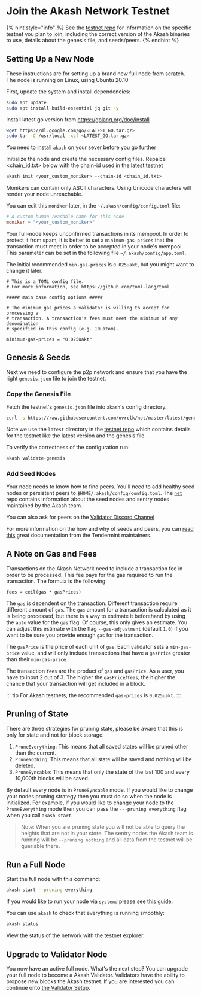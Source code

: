 # Join the Akash Network Testnet

{% hint style="info" %}
See the [testnet repo](https://github.com/ovrclk/net/tree/master/latest) for
information on the specific testnet you plan to join, including the correct version
of the Akash binaries to use, details about the genesis file, and seeds/peers.
{% endhint %}


## Setting Up a New Node

These instructions are for setting up a brand new full node from scratch. The node is running on Linux, using Ubuntu 20.10 

First, update the system and install dependencies:

```bash
sudo apt update
sudo apt install build-essential jq git -y
```

Install latest go version from https://golang.org/doc/install

```bash
wget https://dl.google.com/go/<LATEST_GO.tar.gz>
sudo tar -C /usr/local -xzf <LATEST_GO.tar.gz>
```

You need to [install `akash`](/guides/install.md) on your sever before you go further


Initialize the node and create the necessary config files. Repalce <chain_id.txt> below with the chain-id used in the [latest testnet](https://github.com/ovrclk/net/tree/master/latest) 

```bash
akash init <your_custom_moniker> --chain-id <chain_id.txt>
```

Monikers can contain only ASCII characters. Using Unicode characters will render your node unreachable.

You can edit this `moniker` later, in the `~/.akash/config/config.toml` file:

```toml
# A custom human readable name for this node
moniker = "<your_custom_moniker>"
```

Your full-node keeps unconfirmed transactions in its mempool. In order to protect it from spam, it is better to set a `minimum-gas-prices` that the transaction must meet in order to be accepted in your node's mempool. This parameter can be set in the following file `~/.akash/config/app.toml`.

The initial recommended `min-gas-prices` is `0.025uakt`, but you might want to change it later.

```
# This is a TOML config file.
# For more information, see https://github.com/toml-lang/toml

##### main base config options #####

# The minimum gas prices a validator is willing to accept for processing a
# transaction. A transaction's fees must meet the minimum of any denomination
# specified in this config (e.g. 10uatom).

minimum-gas-prices = "0.025uakt"
``` 

## Genesis & Seeds

Next we need to configure the p2p network and ensure that you have the right `genesis.json` file to join the testnet.

### Copy the Genesis File

Fetch the testnet's `genesis.json` file into `akash`'s config directory.

```bash
curl -s https://raw.githubusercontent.com/ovrclk/net/master/latest/genesis.json > $HOME/.akash/config/genesis.json
```

Note we use the `latest` directory in the [testnet repo](https://github.com/ovrclk/net) which contains details for the testnet like the latest version and the genesis file.

To verify the correctness of the configuration run:

```bash
akash validate-genesis
```

### Add Seed Nodes

Your node needs to know how to find peers. You'll need to add healthy seed nodes or persistent peers to `$HOME/.akash/config/config.toml`. The [`net`](https://github.com/ovrclk/net/tree/master/latest) repo contains information about the seed nodes and sentry nodes maintained by the Akash team.

You can also ask for peers on the [Validator Discord Channel](https://discord.gg/BX6Rm7aTWZ)

For more information on the how and why of seeds and peers, you can [read this](https://docs.tendermint.com/master/spec/p2p/peer.html) great documentation from the Tendermint maintainers.

## A Note on Gas and Fees

Transactions on the Akash Network need to include a transaction fee in order to be processed. This fee pays for the gas required to run the transaction. The formula is the following:

```
fees = ceil(gas * gasPrices)
```

The `gas` is dependent on the transaction. Different transaction require different amount of `gas`. The `gas` amount for a transaction is calculated as it is being processed, but there is a way to estimate it beforehand by using the `auto` value for the `gas` flag. Of course, this only gives an estimate. You can adjust this estimate with the flag `--gas-adjustment` (default `1.0`) if you want to be sure you provide enough `gas` for the transaction. 

The `gasPrice` is the price of each unit of `gas`. Each validator sets a `min-gas-price` value, and will only include transactions that have a `gasPrice` greater than their `min-gas-price`. 

The transaction `fees` are the product of `gas` and `gasPrice`. As a user, you have to input 2 out of 3. The higher the `gasPrice`/`fees`, the higher the chance that your transaction will get included in a block. 

::: tip
For Akash testnets, the recommended `gas-prices` is `0.025uakt`. 
::: 

## Pruning of State

There are three strategies for pruning state, please be aware that this is only for state and not for block storage:

1. `PruneEverything`: This means that all saved states will be pruned other than the current.
2. `PruneNothing`: This means that all state will be saved and nothing will be deleted.
3. `PruneSyncable`: This means that only the state of the last 100 and every 10,000th blocks will be saved.

By default every node is in `PruneSyncable` mode. If you would like to change your nodes pruning strategy then you must do so when the node is initialized. For example, if you would like to change your node to the `PruneEverything` mode then you can pass the `---pruning everything` flag when you call `akash start`.

> Note: When you are pruning state you will not be able to query the heights that are not in your store. The sentry nodes the Akash team is running will be `--pruning nothing` and all data from the testnet will be queriable there.

## Run a Full Node

Start the full node with this command:

```bash
akash start --pruning everything
```

If you would like to run your node via `systemd` please see [this guide](/guides/systemd.md).

You can use `akash` to check that everything is running smoothly:

```bash
akash status
```

View the status of the network with the testnet explorer.

## Upgrade to Validator Node

You now have an active full node. What's the next step? You can upgrade your full node to become a Akash Validator. Validators have the ability to propose new blocks the Akash testnet. If you are interested you can continue onto [the Validator Setup](/guides/create-a-testnet-validator.md).
